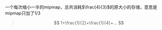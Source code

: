 一个每次缩小一半的mipmap，总共消耗$\frac{4}{3}$的原大小的存储，意思是mipmap只加了1/3

> $$
> 1+\frac{1}{2}+\frac{1}{4}+...
> $$
>
> 
